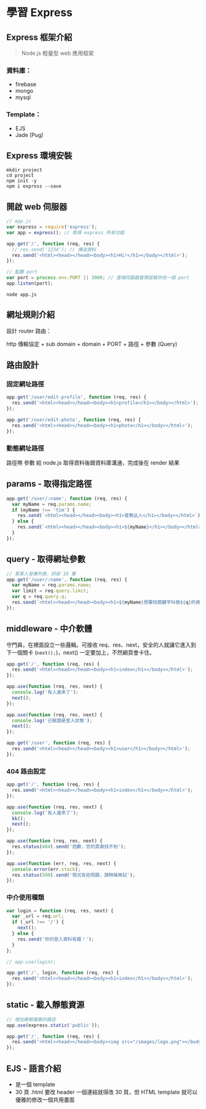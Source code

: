# 學習 Express

## Express 框架介紹

> Node.js 輕量型 web 應用框架

### 資料庫：

- firebase
- mongo
- mysql

### Template：

- EJS
- Jade (Pug)

## Express 環境安裝

```shell
mkdir project
cd project
npm init -y
npm i express --save
```

## 開啟 web 伺服器

```javascript
// app.js
var express = require('express');
var app = express(); // 取得 express 所有功能

app.get('/', function (req, res) {
  // res.send('1234'); // 傳送資料
  res.send('<html><head></head><body><h1>Hi!</h1></body></html>');
});

// 監聽 port
var port = process.env.PORT || 3000; // 雲端伺服器會預設幫你找一個 port
app.listen(port);
```

```shell
node app.js
```

## 網址規則介紹

設計 router 路由：

http 傳輸協定 + sub domain + domain + PORT + 路徑 + 參數 (Query)

## 路由設計

### 固定網址路徑

```javascript
app.get('/user/edit-profile', function (req, res) {
  res.send('<html><head></head><body><h1>profile</h1></body></html>');
});

app.get('/user/edit-photo', function (req, res) {
  res.send('<html><head></head><body><h1>photo</h1></body></html>');
});
```

### 動態網址路徑

路徑帶 參數 給 node.js 取得資料後跟資料庫溝通，完成後在 render 結果

## params - 取得指定路徑

```javascript
app.get('/user/:name', function (req, res) {
  var myName = req.params.name;
  if (myName !== 'tim') {
    res.send(`<html><head></head><body><h1>查無此人</h1></body></html>`);
  } else {
    res.send(`<html><head></head><body><h1>${myName}</h1></body></html>`);
  }
});
```

## query - 取得網址參數

```javascript
// 某某人音樂列表，抓前 10 筆
app.get('/user/:name', function (req, res) {
  var myName = req.params.name;
  var limit = req.query.limit;
  var q = req.query.q;
  res.send(`<html><head></head><body><h1>${myName}想要找關鍵字叫做${q}的資料，是要找前${limit}筆資料</h1></body></html>`);
});
```

## middleware - 中介軟體

守門員，在裡面設立一些邏輯。可接收 req、res、next，安全的人就讓它進入到下一個關卡
(`next();`)，next() 一定要加上，不然網頁會卡住。

```javascript
app.get('/', function (req, res) {
  res.send('<html><head></head><body><h1>index</h1></body></html>');
});

app.use(function (req, res, next) {
  console.log('有人進來了');
  next();
});

app.use(function (req, res, next) {
  console.log('已驗證是登入狀態');
  next();
});

app.get('/user', function (req, res) {
  res.send('<html><head></head><body><h1>user</h1></body></html>');
});
```

### 404 路由設定

```javascript
app.get('/', function (req, res) {
  res.send('<html><head></head><body><h1>index</h1></body></html>');
});

app.use(function (req, res, next) {
  console.log('有人進來了');
  kk();
  next();
});

app.use(function (req, res, next) {
  res.status(404).send('抱歉，您的頁面找不到');
});

app.use(function (err, req, res, next) {
  console.error(err.stack);
  res.status(500).send('程式有些問題，請稍候再試');
});
```

### 中介使用種類

```javascript
var login = function (req, res, next) {
  var _url = req.url;
  if (_url !== '/') {
    next();
  } else {
    res.send('你的登入資料有錯！');
  }
};

// app.use(login);

app.get('/', login, function (req, res) {
  res.send('<html><head></head><body><h1>index</h1></body></html>');
});
```

## static - 載入靜態資源

```javascript
// 增加靜態檔案的路徑
app.use(express.static('public'));

app.get('/', function (req, res) {
  res.send('<html><head></head><body><img src="/images/logo.png"></body></html>');
});
```

## EJS - 語言介紹

- 是一個 template
- 30 頁 .html 要改 header 一個連結就得改 30 頁，但 HTML template
  就可以優雅的修改一個共用畫面
